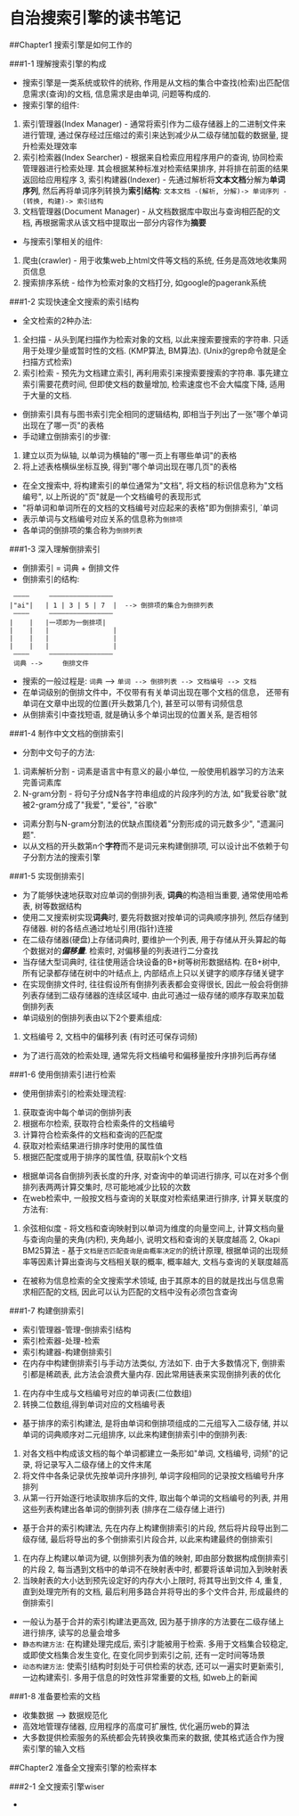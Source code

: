 # 自治搜索引擎的读书笔记

##Chapter1 搜索引擎是如何工作的

###1-1 理解搜索引擎的构成

- 搜索引擎是一类系统或软件的统称, 作用是从文档的集合中查找(检索)出匹配信息需求(查询)的文档, 信息需求是由单词, 问题等构成的.
- 搜索引擎的组件:
 1. 索引管理器(Index Manager) - 通常将索引作为二级存储器上的二进制文件来进行管理, 通过保存经过压缩过的索引来达到减少从二级存储加载的数据量, 提升检索处理效率
 2. 索引检索器(Index Searcher) - 根据来自检索应用程序用户的查询, 协同检索管理器进行检索处理. 其会根据某种标准对检索结果排序, 并将排在前面的结果返回给应用程序
 3, 索引构建器(Indexer) - 先通过解析将**文本文档**分解为**单词序列**, 然后再将单词序列转换为**索引结构**: `文本文档 -(解析, 分解)-> 单词序列 -(转换, 构建)-> 索引结构`
 4. 文档管理器(Document Manager) - 从文档数据库中取出与查询相匹配的文档, 再根据需求从该文档中提取出一部分内容作为**摘要**
- 与搜索引擎相关的组件:
 1. 爬虫(crawler) - 用于收集web上html文件等文档的系统, 任务是高效地收集网页信息
 2. 搜索排序系统 - 给作为检索对象的文档打分, 如google的pagerank系统

###1-2 实现快速全文搜索的索引结构

- 全文检索的2种办法:
 1. 全扫描 - 从头到尾扫描作为检索对象的文档, 以此来搜索要搜索的字符串. 只适用于处理少量或暂时性的文档. (KMP算法, BM算法). (Unix的grep命令就是全扫描方式检索)
 2. 索引检索 - 预先为文档建立索引, 再利用索引来搜索要搜索的字符串. 事先建立索引需要花费时间, 但即使文档的数量增加, 检索速度也不会大幅度下降, 适用于大量的文档.
- 倒排索引具有与图书索引完全相同的逻辑结构, 即相当于列出了一张"哪个单词出现在了哪一页"的表格
- 手动建立倒排索引的步骤:
 1. 建立以页为纵轴, 以单词为横轴的"哪一页上有哪些单词"的表格
 2. 将上述表格横纵坐标互换, 得到"哪个单词出现在哪几页"的表格
- 在全文搜索中, 将构建索引的单位通常为"文档", 将文档的标识信息称为"文档编号", 以上所说的"页"就是一个文档编号的表现形式
- "将单词和单词所在的文档的文档编号对应起来的表格"即为倒排索引, `单词
- 表示单词与文档编号对应关系的信息称为`倒排项`
- 各单词的倒排项的集合称为`倒排列表`

###1-3 深入理解倒排索引

- 倒排索引 = 词典 + 倒排文件
- 倒排索引的结构:

```text
 ————     ————————————————
|"ai"|   | 1 | 3 | 5 | 7  |  --> 倒排项的集合为倒排列表
 ————     ————————————————
|    |   |一项即为一倒排项|
|    |   |                |
|    |   |                |
|    |   |                |
 ————     ————————————————
 词典 -->     倒排文件
```

- 搜索的一般过程是: `词典` --> `单词 --> 倒排列表 --> 文档编号 --> 文档`
- 在单词级别的倒排文件中，不仅带有有关单词出现在哪个文档的信息， 还带有单词在文章中出现的位置(开头数第几个), 甚至可以带有词频信息
- 从倒排索引中查找短语, 就是确认多个单词出现的位置关系, 是否相邻

###1-4 制作中文文档的倒排索引

- 分割中文句子的方法:
 1. 词素解析分割 - 词素是语言中有意义的最小单位, 一般使用机器学习的方法来完善词素库
 2. N-gram分割 - 将句子分成N各字符串组成的片段序列的方法, 如"我爱谷歌"就被2-gram分成了"我爱", "爱谷", "谷歌"
- 词素分割与N-gram分割法的优缺点围绕着"分割形成的词元数多少", "遗漏问题".
- 以从文档的开头数第n个**字符**而不是词元来构建倒排项, 可以设计出不依赖于句子分割方法的搜索引擎

###1-5 实现倒排索引

- 为了能够快速地获取对应单词的倒排列表, **词典**的构造相当重要, 通常使用哈希表, 树等数据结构
- 使用二叉搜索树实现**词典**时, 要先将数据对按单词的词典顺序排列, 然后存储到存储器. 树的各结点通过地址引用(指针)连接
- 在二级存储器(硬盘)上存储词典时, 要维护一个列表, 用于存储从开头算起的每个数据对的***偏移量***. 检索时, 对偏移量的列表进行二分查找
- 当存储大型词典时, 往往使用适合块设备的B+树等树形数据结构. 在B+树中, 所有记录都存储在树中的叶结点上, 内部结点上只以关键字的顺序存储关键字
- 在实现倒排文件时, 往往假设所有倒排列表表都会变得很长, 因此一般会将倒排列表存储到二级存储器的连续区域中. 由此可通过一级存储的顺序存取来加载倒排列表
- 单词级别的倒排列表由以下2个要素组成:
 1. 文档编号
 2, 文档中的偏移列表
 (有时还可保存词频)
- 为了进行高效的检索处理, 通常先将文档编号和偏移量按升序排列后再存储

###1-6 使用倒排索引进行检索

- 使用倒排索引的检索处理流程:
 1. 获取查询中每个单词的倒排列表
 2. 根据布尔检索, 获取符合检索条件的文档编号
 3. 计算符合检索条件的文档和查询的匹配度
 4. 获取对检索结果进行排序时使用的属性值
 5. 根据匹配度或用于排序的属性值, 获取前k个文档
- 根据单词各自倒排列表长度的升序, 对查询中的单词进行排序, 可以在对多个倒排列表两两计算交集时, 尽可能地减少比较的次数
- 在web检索中, 一般按文档与查询的关联度对检索结果进行排序, 计算关联度的方法有:
 1. 余弦相似度 - 将文档和查询映射到以单词为维度的向量空间上, 计算文档向量与查询向量的夹角(内积), 夹角越小, 说明文档和查询的关联度越高
 2, Okapi BM25算法 - 基于`文档是否匹配查询是由概率决定的`的统计原理, 根据单词的出现频率等因素计算出查询与文档相关联的概率, 概率越大, 文档与查询的关联度越高
- 在被称为信息检索的全文搜索学术领域, 由于其原本的目的就是找出与信息需求相匹配的文档, 因此可以认为匹配的文档中没有必须包含查询

###1-7 构建倒排索引

- 索引管理器-管理-倒排索引结构
- 索引检索器-处理-检索
- 索引构建器-构建倒排索引
- 在内存中构建倒排索引与手动方法类似, 方法如下. 由于大多数情况下, 倒排索引都是稀疏表, 此方法会浪费大量内存. 因此常用链表来实现倒排列表的优化
 1. 在内存中生成与文档编号对应的单词表(二位数组)
 2. 转换二位数组,得到单词对应的文档编号表
- 基于排序的索引构建法, 是将由单词和倒排项组成的二元组写入二级存储, 并以单词的词典顺序对二元组排序, 以此来构建倒排索引中的倒排列表:
 1. 对各文档中构成该文档的每个单词都建立一条形如"单词, 文档编号, 词频"的记录, 将记录写入二级存储上的文件末尾
 2. 将文件中各条记录优先按单词升序排列, 单词字段相同的记录按文档编号升序排列
 3. 从第一行开始逐行地读取排序后的文件, 取出每个单词的文档编号的列表, 并用这些列表构建出各单词的倒排列表
 (排序在二级存储上进行)
- 基于合并的索引构建法, 先在内存上构建倒排索引的片段, 然后将片段导出到二级存储, 最后将导出的多个倒排索引片段合并, 以此来构建最终的倒排索引
 1. 在内存上构建以单词为键, 以倒排列表为值的映射, 即由部分数据构成倒排索引的片段
 2, 每当遇到文档中的单词不在映射表中时, 都要将该单词加入到映射表
 3. 当映射表的大小达到预先设定好的内存大小上限时, 将其导出到文件
 4, 重复, 直到处理完所有的文档, 最后利用多路合并将导出的多个文件合并, 形成最终的倒排索引
- 一般认为基于合并的索引构建法更高效, 因为基于排序的方法要在二级存储上进行排序, 读写的总量会增多
- `静态构建方法`: 在构建处理完成后, 索引才能被用于检索. 多用于文档集合较稳定, 或即使文档集合发生变化, 在变化同步到索引之前, 还有一定时间等场景
- `动态构建方法`: 使索引结构时刻处于可供检索的状态, 还可以一遍实时更新索引, 一边构建索引. 多用于信息的时效性非常重要的文档, 如web上的新闻

###1-8 准备要检索的文档

- 收集数据 --> 数据规范化
- 高效地管理存储器, 应用程序的高度可扩展性, 优化遍历web的算法
- 大多数提供检索服务的系统都会先转换收集而来的数据, 使其格式适合作为搜索引擎的输入文档

##Chapter2 准备全文搜索引擎的检索样本

###2-1 全文搜索引擎wiser

- 
